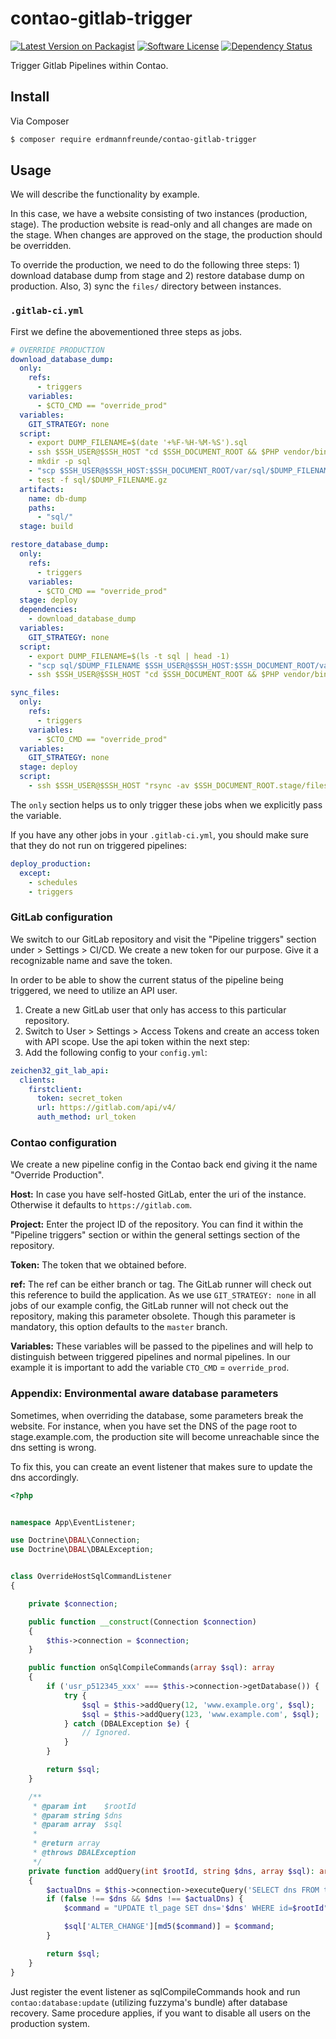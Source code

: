# contao-gitlab-trigger

[![Latest Version on Packagist][ico-version]][link-packagist]
[![Software License][ico-license]](LICENSE)
[![Dependency Status][ico-dependencies]][link-dependencies]

Trigger Gitlab Pipelines within Contao.

## Install

Via Composer

``` bash
$ composer require erdmannfreunde/contao-gitlab-trigger
```

## Usage

We will describe the functionality by example.

In this case, we have a website consisting of two instances (production, stage). The production website is read-only and all changes are made on the stage. When changes are approved on the stage, the production should be overridden.

To override the production, we need to do the following three steps: 1) download database dump from stage and 2) restore database dump on production. Also, 3) sync the `files/` directory between instances.

### `.gitlab-ci.yml`

First we define the abovementioned three steps as jobs.

```yml
# OVERRIDE PRODUCTION
download_database_dump:
  only:
    refs:
      - triggers
    variables:
      - $CTO_CMD == "override_prod"
  variables:
    GIT_STRATEGY: none
  script:
    - export DUMP_FILENAME=$(date '+%F-%H-%M-%S').sql
    - ssh $SSH_USER@$SSH_HOST "cd $SSH_DOCUMENT_ROOT && $PHP vendor/bin/contao-console backup-manager:backup contao local -c gzip --filename $DUMP_FILENAME"
    - mkdir -p sql
    - "scp $SSH_USER@$SSH_HOST:$SSH_DOCUMENT_ROOT/var/sql/$DUMP_FILENAME.gz sql"
    - test -f sql/$DUMP_FILENAME.gz
  artifacts:
    name: db-dump
    paths:
      - "sql/"
  stage: build

restore_database_dump:
  only:
    refs:
      - triggers
    variables:
      - $CTO_CMD == "override_prod"
  stage: deploy
  dependencies:
    - download_database_dump
  variables:
    GIT_STRATEGY: none
  script:
    - export DUMP_FILENAME=$(ls -t sql | head -1)
    - "scp sql/$DUMP_FILENAME $SSH_USER@$SSH_HOST:$SSH_DOCUMENT_ROOT/var/sql/$DUMP_FILENAME"
    - ssh $SSH_USER@$SSH_HOST "cd $SSH_DOCUMENT_ROOT && $PHP vendor/bin/contao-console backup-manager:restore contao local $DUMP_FILENAME -c gzip && $PHP vendor/bin/contao-console contao:database:update"

sync_files:
  only:
    refs:
      - triggers
    variables:
      - $CTO_CMD == "override_prod"
  variables:
    GIT_STRATEGY: none
  stage: deploy
  script:
    - ssh $SSH_USER@$SSH_HOST "rsync -av $SSH_DOCUMENT_ROOT.stage/files/upload/ $SSH_DOCUMENT_ROOT/files/upload"
``` 

The `only` section helps us to only trigger these jobs when we explicitly pass the variable.

If you have any other jobs in your `.gitlab-ci.yml`, you should make sure that they do not run on triggered pipelines:
```yml
deploy_production:
  except:
    - schedules
    - triggers
```

### GitLab configuration

We switch to our GitLab repository and visit the "Pipeline triggers" section under > Settings > CI/CD. We create a new token for our purpose. Give it a recognizable name and save the token.

In order to be able to show the current status of the pipeline being triggered, we need to utilize an API user.

1. Create a new GitLab user that only has access to this particular repository.
2. Switch to User > Settings > Access Tokens and create an access token with API scope. Use the api token within the next step:
3. Add the following config to your `config.yml`:
```yml 
zeichen32_git_lab_api:
  clients:
    firstclient:
      token: secret_token
      url: https://gitlab.com/api/v4/
      auth_method: url_token
```

### Contao configuration

We create a new pipeline config in the Contao back end giving it the name "Override Production".

**Host:** In case you have self-hosted GitLab, enter the uri of the instance. Otherwise it defaults to `https://gitlab.com`.

**Project:** Enter the project ID of the repository. You can find it within the "Pipeline triggers" section or within the general settings section of the repository.

**Token:** The token that we obtained before.

**ref:** The ref can be either branch or tag. The GitLab runner will check out this reference to build the application. As we use `GIT_STRATEGY: none` in all jobs of our example config, the GitLab runner will not check out the repository, making this parameter obsolete. Though this parameter is mandatory, this option defaults to the `master` branch.

**Variables:** These variables will be passed to the pipelines and will help to distinguish between triggered pipelines and normal pipelines. In our example it is important to add the variable `CTO_CMD` = `override_prod`.

### Appendix: Environmental aware database parameters

Sometimes, when overriding the database, some parameters break the website. For instance, when you have set the DNS of the page root to stage.example.com, the production site will become unreachable since the dns setting is wrong.

To fix this, you can create an event listener that makes sure to update the dns accordingly.

```php
<?php


namespace App\EventListener;

use Doctrine\DBAL\Connection;
use Doctrine\DBAL\DBALException;


class OverrideHostSqlCommandListener
{

    private $connection;

    public function __construct(Connection $connection)
    {
        $this->connection = $connection;
    }

    public function onSqlCompileCommands(array $sql): array
    {
        if ('usr_p512345_xxx' === $this->connection->getDatabase()) {
            try {
                $sql = $this->addQuery(12, 'www.example.org', $sql);
                $sql = $this->addQuery(123, 'www.example.com', $sql);
            } catch (DBALException $e) {
                // Ignored.
            }
        }

        return $sql;
    }

    /**
     * @param int    $rootId
     * @param string $dns
     * @param array  $sql
     *
     * @return array
     * @throws DBALException
     */
    private function addQuery(int $rootId, string $dns, array $sql): array
    {
        $actualDns = $this->connection->executeQuery('SELECT dns FROM tl_page WHERE id=' . $rootId)->fetchColumn();
        if (false !== $dns && $dns !== $actualDns) {
            $command = "UPDATE tl_page SET dns='$dns' WHERE id=$rootId";

            $sql['ALTER_CHANGE'][md5($command)] = $command;
        }

        return $sql;
    }
}
```

Just register the event listener as sqlCompileCommands hook and run `contao:database:update` (utilizing fuzzyma's bundle) after database recovery. Same procedure applies, if you want to disable all users on the production system.

[ico-version]: https://img.shields.io/packagist/v/erdmannfreunde/contao-gitlab-trigger.svg?style=flat-square
[ico-license]: https://img.shields.io/badge/license-LGPL-brightgreen.svg?style=flat-square
[ico-dependencies]: https://www.versioneye.com/php/erdmannfreunde:contao-gitlab-trigger/badge.svg?style=flat-square

[link-packagist]: https://packagist.org/packages/erdmannfreunde/contao-gitlab-trigger
[link-dependencies]: https://www.versioneye.com/php/erdmannfreunde:contao-gitlab-trigger
